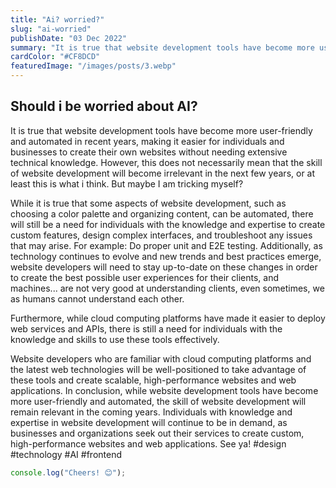 ```yaml
---
title: "Ai? worried?"
slug: "ai-worried"
publishDate: "03 Dec 2022"
summary: "It is true that website development tools have become more user-friendly and automated in recent years, making it easier for individuals and businesses to create their own websites without needing extensive technical knowledge"
cardColor: "#CF8DCD"
featuredImage: "/images/posts/3.webp"
---
```


## Should i be worried about AI?

It is true that website development tools have become more user-friendly and automated in recent years, making it easier for individuals and businesses to create their own websites without needing extensive technical knowledge. However, this does not necessarily mean that the skill of website development will become irrelevant in the next few years, or at least this is what i think. But maybe I am tricking myself?

While it is true that some aspects of website development, such as choosing a color palette and organizing content, can be automated, there will still be a need for individuals with the knowledge and expertise to create custom features, design complex interfaces, and troubleshoot any issues that may arise. For example: Do proper unit and E2E testing. Additionally, as technology continues to evolve and new trends and best practices emerge, website developers will need to stay up-to-date on these changes in order to create the best possible user experiences for their clients, and machines... are not very good at understanding clients, even sometimes, we as humans cannot understand each other.

Furthermore, while cloud computing platforms have made it easier to deploy web services and APIs, there is still a need for individuals with the knowledge and skills to use these tools effectively.

Website developers who are familiar with cloud computing platforms and the latest web technologies will be well-positioned to take advantage of these tools and create scalable, high-performance websites and web applications.
In conclusion, while website development tools have become more user-friendly and automated, the skill of website development will remain relevant in the coming years. Individuals with knowledge and expertise in website development will continue to be in demand, as businesses and organizations seek out their services to create custom, high-performance websites and web applications. See ya! #design #technology #AI #frontend

```js
console.log("Cheers! 😊");
```
